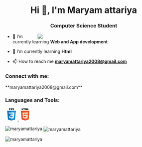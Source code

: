 <h1 align="center">Hi 👋, I'm Maryam attariya</h1>
<h3 align="center">Computer Science Student</h3>
<img align="right" src="https://media.tenor.com/qJ5evVs-_uUAAAAM/coding.gif" width="400">

- 🔭 I’m currently learning **Web and App development**

- 🌱 I’m currently learning **Html**

- 📫 How to reach me **maryamattariya2008@gmail.com**

<h3 align="left">Connect with me:</h3>
**maryamattariya2008@gmail.com**

<p align="left">
</p>

<h3 align="left">Languages and Tools:</h3>
<p align="left"> <a href="https://www.w3schools.com/css/" target="_blank" rel="noreferrer"> <img src="https://raw.githubusercontent.com/devicons/devicon/master/icons/css3/css3-original-wordmark.svg" alt="css3" width="40" height="40"/> </a> <a href="https://www.w3.org/html/" target="_blank" rel="noreferrer"> <img src="https://raw.githubusercontent.com/devicons/devicon/master/icons/html5/html5-original-wordmark.svg" alt="html5" width="40" height="40"/> </a> </p>

<p><img align="left" src="https://github-readme-stats.vercel.app/api/top-langs?username=maryamattariya&show_icons=true&locale=en&layout=compact" alt="maryamattariya" /></p>

<p>&nbsp;<img align="center" src="https://github-readme-stats.vercel.app/api?username=maryamattariya&show_icons=true&locale=en" alt="maryamattariya" /></p>

<p><img align="center" src="https://github-readme-streak-stats.herokuapp.com/?user=maryamattariya&" alt="maryamattariya" /></p>
